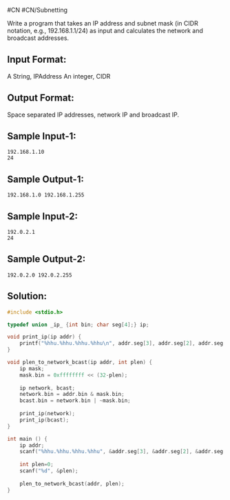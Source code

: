 #CN #CN/Subnetting 

Write a program that takes an IP address and subnet mask (in CIDR notation, 
e.g., 192.168.1.1/24) as input and calculates the network and broadcast addresses.

Input Format:
---------------
A String, IPAddress
An integer, CIDR

Output Format:
---------------
Space separated IP addresses, network IP and broadcast IP.

Sample Input-1:
-----------------
```
192.168.1.10
24
```

Sample Output-1:
------------------
```
192.168.1.0 192.168.1.255
```


Sample Input-2:
-----------------
```
192.0.2.1
24
```

Sample Output-2:
------------------
```
192.0.2.0 192.0.2.255
```

## Solution:

```c
#include <stdio.h>

typedef union _ip_ {int bin; char seg[4];} ip;

void print_ip(ip addr) {
    printf("%hhu.%hhu.%hhu.%hhu\n", addr.seg[3], addr.seg[2], addr.seg[1], addr.seg[0]);
}

void plen_to_network_bcast(ip addr, int plen) {
    ip mask;
    mask.bin = 0xffffffff << (32-plen);
    
    ip network, bcast;
    network.bin = addr.bin & mask.bin;
    bcast.bin = network.bin | ~mask.bin;
    
    print_ip(network);
    print_ip(bcast);
}

int main () {
    ip addr;
    scanf("%hhu.%hhu.%hhu.%hhu", &addr.seg[3], &addr.seg[2], &addr.seg[1], &addr.seg[0]);
    
    int plen=0;
    scanf("%d", &plen);
    
    plen_to_network_bcast(addr, plen);
}
```
